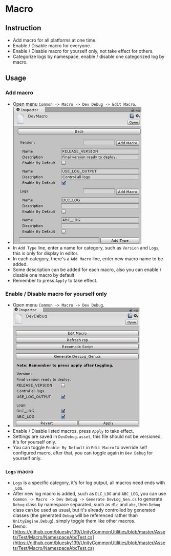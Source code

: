 # Macro

## Instruction

* Add macro for all platforms at one time.
* Enable / Disable macro for everyone.
* Enable / Disable macro for yourself only, not take effect for others.
* Categorize logs by namespace, enable / disable one categorized log by macro.

## Usage

### Add macro
* Open menu `Common -> Macro -> Dev Debug -> Edit Macro`.
* ![](./images/Macro_Add.jpg)
* In `Add Type` line, enter a name for category, such as `Version` and `Logs`, this is only for display in editor.
* In each category, there's a `Add Macro` line, enter new macro name to be added. 
* Some description can be added for each macro, also you can enable / disable one macro by default.
* Remember to press `Apply` to take effect.

### Enable / Disable macro for yourself only
* Open menu `Common -> Macro -> Dev Debug`.
* ![](./images/Macro_Enable.jpg)
* Enable / Disable listed macros, press `Apply` to take effect.
* Settings are saved in `DevDebug.asset`, this file should not be versioned, it's for yourself only.
* You can toggle `Enable By Default` in `Edit Macro` to override self configured macro, after that, you can toggle again in `Dev Debug` for yourself only.

### `Logs` macro
* `Logs` is a specific category, it's for log output, all macros need ends with `_LOG`.
* After new log macro is added, such as `DLC_LOG` and `ABC_LOG`, you can use `Common -> Macro -> Dev Debug -> Generate DevLog_Gen.cs` to generate `Debug` class by namespace separated, such as `dlc` and `abc`, then `Debug` class can be used as usual, but it's already controlled by generated classes (the generated `Debug` will be referenced rather than `UnityEngine.Debug`), simply toggle them like other macros.
* Demo: [https://github.com/bluesky139/UnityCommonUtilities/blob/master/Assets/Test/Macro/NamespaceAbcTest.cs](https://github.com/bluesky139/UnityCommonUtilities/blob/master/Assets/Test/Macro/NamespaceAbcTest.cs)